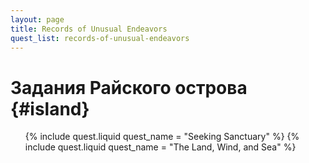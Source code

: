 ```yaml
---
layout: page
title: Records of Unusual Endeavors
quest_list: records-of-unusual-endeavors
---
```


# Задания Райского острова {#island}

<ul markdown="0">
	{% include quest.liquid quest_name = "Seeking Sanctuary" %}
	{% include quest.liquid quest_name = "The Land, Wind, and Sea" %}
</ul>
